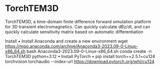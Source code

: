 # TorchTEM3D
TorchTEM3D, a time-domain finite difference forward simulation platform for 3D transient electromagnetics. Can quickly calculate dBz/dt, and can quickly calculate sensitivity matrix based on automatic differentiation

Install
	• Install Anaconda and create a new environment
wget  https://repo.anaconda.com/archive/Anaconda3-2023.09-0-Linux-x86_64.sh
bash Anaconda3-2023.09-0-Linux-x86_64.sh
conda create -n TorchTEM3D python=3.12
	• Install PyTorch
	• pip install torch==2.5.1+cu124 torchvision torchaudio --index-url https://download.pytorch.org/whl/cu124
